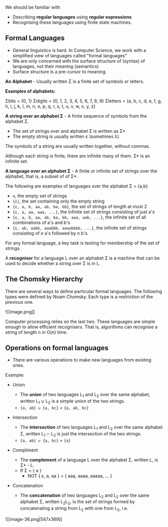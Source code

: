 
We should be familiar with
- Describing **regular languages** using **regular expressions**
- Recognising these languages using finite state machines. 

## Formal Languages

- General linguistics is hard. In Computer Science, we work with a simplified view of languages called "formal languages"
- We are only concerned with the surface structure of (syntax) of languages, not their meaning (semantics)
- Surface structure is a pre-cursor to meaning. 

**An Alphabet** - Usually written Σ is a finite set of symbols or letters.

**Examples of alphabets:**

Σbits = {0, 1}
Σdigits = {0, 1, 2, 3, 4, 5, 6, 7, 8, 9}
Σletters = {a, b, c, d, e, f, g, h, i, j, k, l, m, n, o, p, q, r, s, t, u, v, w, x, y, z}

**A string over an alphabet Σ** - A finite sequence of symbols from the alphabet Σ. 
- The set of strings over and alphabet Σ is written as Σ*
- The empty string is usually written ε (sometimes λ)

The symbols of a string are usually written together, without commas.

Although each string is finite, there are infinite many of them. Σ* is an infinite set. 

**A language over an alphabet Σ** - A finite or infinite set of strings over the alphabet, that is, a subset of of Σ*. 

The following are examples of languages over the alphabet Σ = {a,b}

- `∅`, the empty set of strings
- `{ε}`, the set containing only the empty string
- `{ε, a, b, aa, ab, ba, bb}`, the set of strings of length at most 2
- `{ε, a, aa, aaa, ...}`, the infinite set of strings consisting of just a's
- `{ε, a, b, aa, ab, ba, bb, aaa, aab, ...}`, the infinite set of all combinations of a's and b's
- `{ε, ab, aabb, aaabbb, aaaabbbb, ...}`, the infinite set of strings consisting of _n_ a's followed by _n_ b's.

For any formal language, a key task is testing for membership of the set of strings. 

A **recogniser** for a language L over an alphabet Σ is a machine that can be used to decide whether a string over Σ is in L.

## The Chomsky Hierarchy

There are several ways to define particular formal languages. The following types were defined by Noam Chomsky. Each type is a restriction of the previous one. 

![[image.png]]


Computer processing relies on the last two. These languages are simple enough to allow efficient recognisers. That is, algorithms can recognise a string of length n in O(n) time.

## Operations on formal languages

- There are various operations to make new languages from existing ones.

Example:

- Union
	- The **union** of two languages L<sub>1</sub> and L<sub>2</sub> over the same alphabet, written L<sub>1</sub> ∪ L<sub>2</sub> is a simple union of the two strings.
	- `{a, ab} ∪ {a, bc}` = `{a, ab, bc}`

- Intersection
	- The **intersection** of two languages L<sub>1</sub> and L<sub>2</sub> over the same alphabet Σ, written L<sub>1</sub>  ∩ L<sub>2</sub> is just the intersection of the two strings. 
	- `{a, ab} ∪ {a, bc}` = `{a}`

- Compliment
	- The **complement** of a language L over the alphabet Σ, written L, is Σ* - L.
	- If Σ = { a }
		- NOT { ε, a, aa } = { aaa, aaaa, aaaaa, ... }

- Concatenation
	- The **concatenation** of two languages L<sub>2</sub> and L<sub>2</sub> over the same alphabet Σ, written L<sub>2</sub>L<sub>2</sub>, is the set of strings formed by concatenating a string from L<sub>2</sub> with one from L<sub>2</sub>, i.e.

![[image-36.png|547x369]]

